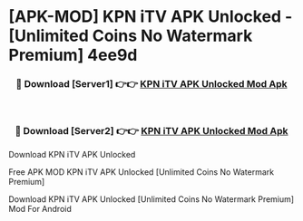 # [APK-MOD] KPN iTV APK Unlocked - [Unlimited Coins No Watermark Premium] 4ee9d



<div align="center">
<h3>🔴 Download [Server1] 👉👉 <a href="https://momento.my/?title=KPN_iTV_APK_Unlocked">KPN iTV APK Unlocked Mod Apk</a></h3><br>

<h3>🔴 Download [Server2] 👉👉 <a href="https://momento.my/?title=KPN_iTV_APK_Unlocked">KPN iTV APK Unlocked Mod Apk</a></h3>
</div>



Download KPN iTV APK Unlocked 

Free APK MOD KPN iTV APK Unlocked [Unlimited Coins No Watermark Premium]

Download KPN iTV APK Unlocked [Unlimited Coins No Watermark Premium] Mod For Android
